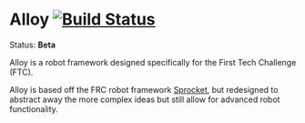 # Alloy  [![Build Status](https://travis-ci.com/GarrettBurroughs/Alloy.svg?token=DBuvbHLxUBwdEunuddmo&branch=master)](https://travis-ci.com/GarrettBurroughs/Alloy)

Status: **Beta**


Alloy is a robot framework designed specifically for the First Tech Challenge (FTC).

Alloy is based off the FRC robot framework [Sprocket](https://github.com/MontclairRobotics/Sprocket), but redesigned to abstract away the more complex ideas but still allow for advanced robot functionality.
